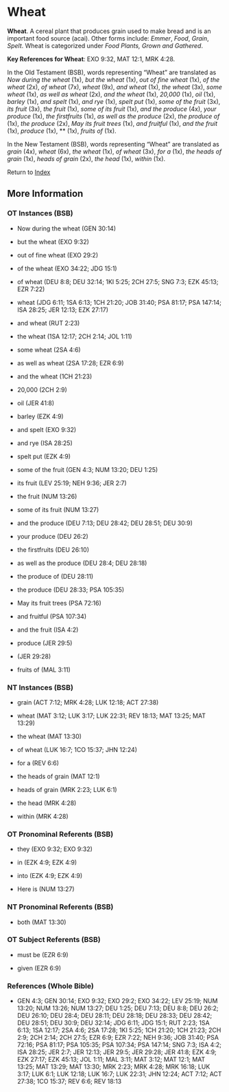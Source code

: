 # Wheat
**Wheat**. 
A cereal plant that produces grain used to make bread and is an important food source (acai). 
Other forms include: 
*Emmer*, *Food*, *Grain*, *Spelt*. 
Wheat is categorized under _Food Plants, Grown and Gathered_. 


**Key References for Wheat**: 
EXO 9:32, MAT 12:1, MRK 4:28. 


In the Old Testament (BSB), words representing “Wheat” are translated as 
*Now during the wheat* (1x), *but the wheat* (1x), *out of fine wheat* (1x), *of the wheat* (2x), *of wheat* (7x), *wheat* (9x), *and wheat* (1x), *the wheat* (3x), *some wheat* (1x), *as well as wheat* (2x), *and the wheat* (1x), *20,000* (1x), *oil* (1x), *barley* (1x), *and spelt* (1x), *and rye* (1x), *spelt put* (1x), *some of the fruit* (3x), *its fruit* (3x), *the fruit* (1x), *some of its fruit* (1x), *and the produce* (4x), *your produce* (1x), *the firstfruits* (1x), *as well as the produce* (2x), *the produce of* (1x), *the produce* (2x), *May its fruit trees* (1x), *and fruitful* (1x), *and the fruit* (1x), *produce* (1x), ** (1x), *fruits of* (1x). 


In the New Testament (BSB), words representing “Wheat” are translated as 
*grain* (4x), *wheat* (6x), *the wheat* (1x), *of wheat* (3x), *for a* (1x), *the heads of grain* (1x), *heads of grain* (2x), *the head* (1x), *within* (1x). 


Return to [Index](00-Index.md)

## More Information

### OT Instances (BSB)

* Now during the wheat (GEN 30:14)

* but the wheat (EXO 9:32)

* out of fine wheat (EXO 29:2)

* of the wheat (EXO 34:22; JDG 15:1)

* of wheat (DEU 8:8; DEU 32:14; 1KI 5:25; 2CH 27:5; SNG 7:3; EZK 45:13; EZR 7:22)

* wheat (JDG 6:11; 1SA 6:13; 1CH 21:20; JOB 31:40; PSA 81:17; PSA 147:14; ISA 28:25; JER 12:13; EZK 27:17)

* and wheat (RUT 2:23)

* the wheat (1SA 12:17; 2CH 2:14; JOL 1:11)

* some wheat (2SA 4:6)

* as well as wheat (2SA 17:28; EZR 6:9)

* and the wheat (1CH 21:23)

* 20,000 (2CH 2:9)

* oil (JER 41:8)

* barley (EZK 4:9)

* and spelt (EXO 9:32)

* and rye (ISA 28:25)

* spelt put (EZK 4:9)

* some of the fruit (GEN 4:3; NUM 13:20; DEU 1:25)

* its fruit (LEV 25:19; NEH 9:36; JER 2:7)

* the fruit (NUM 13:26)

* some of its fruit (NUM 13:27)

* and the produce (DEU 7:13; DEU 28:42; DEU 28:51; DEU 30:9)

* your produce (DEU 26:2)

* the firstfruits (DEU 26:10)

* as well as the produce (DEU 28:4; DEU 28:18)

* the produce of (DEU 28:11)

* the produce (DEU 28:33; PSA 105:35)

* May its fruit trees (PSA 72:16)

* and fruitful (PSA 107:34)

* and the fruit (ISA 4:2)

* produce (JER 29:5)

*  (JER 29:28)

* fruits of (MAL 3:11)



### NT Instances (BSB)

* grain (ACT 7:12; MRK 4:28; LUK 12:18; ACT 27:38)

* wheat (MAT 3:12; LUK 3:17; LUK 22:31; REV 18:13; MAT 13:25; MAT 13:29)

* the wheat (MAT 13:30)

* of wheat (LUK 16:7; 1CO 15:37; JHN 12:24)

* for a (REV 6:6)

* the heads of grain (MAT 12:1)

* heads of grain (MRK 2:23; LUK 6:1)

* the head (MRK 4:28)

* within (MRK 4:28)



### OT Pronominal Referents (BSB)

* they (EXO 9:32; EXO 9:32)

* in (EZK 4:9; EZK 4:9)

* into (EZK 4:9; EZK 4:9)

* Here is (NUM 13:27)



### NT Pronominal Referents (BSB)

* both (MAT 13:30)



### OT Subject Referents (BSB)

* must be (EZR 6:9)

* given (EZR 6:9)



### References (Whole Bible)

* GEN 4:3; GEN 30:14; EXO 9:32; EXO 29:2; EXO 34:22; LEV 25:19; NUM 13:20; NUM 13:26; NUM 13:27; DEU 1:25; DEU 7:13; DEU 8:8; DEU 26:2; DEU 26:10; DEU 28:4; DEU 28:11; DEU 28:18; DEU 28:33; DEU 28:42; DEU 28:51; DEU 30:9; DEU 32:14; JDG 6:11; JDG 15:1; RUT 2:23; 1SA 6:13; 1SA 12:17; 2SA 4:6; 2SA 17:28; 1KI 5:25; 1CH 21:20; 1CH 21:23; 2CH 2:9; 2CH 2:14; 2CH 27:5; EZR 6:9; EZR 7:22; NEH 9:36; JOB 31:40; PSA 72:16; PSA 81:17; PSA 105:35; PSA 107:34; PSA 147:14; SNG 7:3; ISA 4:2; ISA 28:25; JER 2:7; JER 12:13; JER 29:5; JER 29:28; JER 41:8; EZK 4:9; EZK 27:17; EZK 45:13; JOL 1:11; MAL 3:11; MAT 3:12; MAT 12:1; MAT 13:25; MAT 13:29; MAT 13:30; MRK 2:23; MRK 4:28; MRK 16:18; LUK 3:17; LUK 6:1; LUK 12:18; LUK 16:7; LUK 22:31; JHN 12:24; ACT 7:12; ACT 27:38; 1CO 15:37; REV 6:6; REV 18:13



